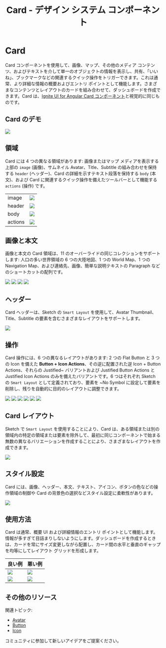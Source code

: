 ﻿---
title: Card - デザイン システム コンポーネント
_description: Card コンポーネント シンボルは、シングル オブジェクトを説明するための関連操作で拡張した画像とテキストを含みます。
_keywords: デザイン システム, デザイン システム UX, UI キット, Sketch, Ignite UI for Angular, Sketch to Angular, Angular, Angular デザイン システム, Sketch からコードをエクスポート, Angular 用のデザイン キット, Sketch HTML, Sketch to HTML, Sketch UI キット
_language: ja
---

# Card

Card コンポーネントを使用して、画像、マップ、その他のメディア コンテンツ、およびテキストを介して単一のオブジェクトの情報を表示し、共有、「いいね」、ブックマークなどの関連するクイック操作をトリガーできます。これは通常、より詳細な情報の概要およびエントリ ポイントとして機能します。さまざまなコンテンツとレイアウトのカードを組み合わせて、ダッシュボードを作成できます。Card は、[Ignite UI for Angular Card コンポーネント](https://jp.infragistics.com/products/ignite-ui-angular/angular/components/card.html)と視覚的に同じものです。

## Card のデモ

<img class="responsive-img" src="../images/card_demo.png" srcset="../images/card_demo@2x.png 2x" />

## 領域

Card には 4 つの異なる領域があります: 画像またはマップ メディアを表示する上部の `image` (画像)、サムネイル Avatar、Title、Subtitle の組み合わせを保持する `header` (ヘッダー)、Card の詳細を示すテキスト段落を保持する `body` (本文)、および Card に関連するクイック操作を備えたツールバーとして機能する `actions` (操作) です。

|         |                                                                                                |
| ------- | ---------------------------------------------------------------------------------------------- |
| image   | <img class="responsive-img" src="../images/card_media_image.png" srcset="../images/card_media_image@2x.png 2x" /> |
| header  | <img class="responsive-img" src="../images/card_header.png" srcset="../images/card_header@2x.png 2x" /> |
| body    | <img class="responsive-img" src="../images/card_body.png" srcset="../images/card_body@2x.png 2x" /> |
| actions | <img class="responsive-img" src="../images/card_actions_buttons_icons.png" srcset="../images/card_actions_buttons_icons@2x.png 2x" /> |

## 画像と本文

画像と本文の Card 領域は、11 のオーバーライドの同じコレクションをサポートします: 人口の多い世界領域の 6 つの大陸地図、1 つの World Map、1 つの Navigation Map、および連絡先、画像、簡単な説明テキストの Paragraph などのショートカットの配列です。

<img class="responsive-img" src="../images/card_media_worldmap.png" srcset="../images/card_media_worldmap@2x.png 2x" />

<img class="responsive-img" src="../images/card_media_nav.png" srcset="../images/card_media_nav@2x.png 2x" />

<img class="responsive-img" src="../images/card_media_image.png" srcset="../images/card_media_image@2x.png 2x" />

<img class="responsive-img" src="../images/card_body.png" srcset="../images/card_body@2x.png 2x" />

## ヘッダー

Card ヘッダーは、Sketch の `Smart Layout` を使用して、Avatar Thumbnail、Title、Subtitle の要素を含むさまざまなレイアウトをサポートします。

<img class="responsive-img" src="../images/card_header.png" srcset="../images/card_header@2x.png 2x" />

## 操作

Card 操作には、6 つの異なるレイアウトがあります: 2 つの Flat Button と 3 つの Icon を備えた **Button + Icon Actions**、その逆に配置された逆 Icon + Button Actions、それらの Justified~ バリアントおよび Justified Button Actions と Justified Icon Actions のみを備えたバリアントです。6 つはそれぞれ Sketch の `Smart Layout` として定義されており、要素を ~No Symbol に設定して要素を削除し、残りを自動的に目的のレイアウトに調整できます。

<img class="responsive-img" src="../images/card_actions_buttons_icons.png" srcset="../images/card_actions_buttons_icons@2x.png 2x" />

<img class="responsive-img" src="../images/card_actions_icons_buttons.png" srcset="../images/card_actions_icons_buttons@2x.png 2x" />

<img class="responsive-img" src="../images/card_actions_just_buttons_icons.png" srcset="../images/card_actions_just_buttons_icons@2x.png 2x" />

<img class="responsive-img" src="../images/card_actions_just_buttons.png" srcset="../images/card_actions_just_buttons@2x.png 2x" />

<img class="responsive-img" src="../images/card_actions_just_icons_buttons.png" srcset="../images/card_actions_just_icons_buttons@2x.png 2x" />

<img class="responsive-img" src="../images/card_actions_just_icons.png" srcset="../images/card_actions_just_icons@2x.png 2x" />

## Card レイアウト

Sketch で `Smart Layout` を使用することにより、Card は、ある領域または別の領域内の特定の領域または要素を除外して、最初に同じコンポーネントで始まる無数の異なるバリエーションを作成することにより、さまざまなレイアウトを作成できます。

<img class="responsive-img" src="../images/card_demo.png" srcset="../images/card_demo@2x.png 2x" />

## スタイル設定

Card には、画像、ヘッダー、本文、テキスト、アイコン、ボタンの色などの操作領域の制御や Card の背景色の選択などスタイル設定に柔軟性があります。

<img class="responsive-img" src="../images/card_styling.png" srcset="../images/card_styling@2x.png 2x" />

## 使用方法

Card は通常、概要 UI および詳細情報のエントリ ポイントとして機能します。情報が多すぎて目詰まりしないようにします。ダッシュボードを作成するときは、カードを常にサイズ変更しながら配置し、カード間の水平と垂直のギャップを均等にしてレイアウト グリッドを形成します。

| 良い例                                                                         | 悪い例                                                                          |
| -------------------------------------------------------------------------- | ------------------------------------------------------------------------------ |
| <img class="responsive-img" src="../images/card_do1.png" srcset="../images/card_do1@2x.png 2x" /> | <img class="responsive-img" src="../images/card_dont1.png" srcset="../images/card_dont1@2x.png 2x" /> |
| <img class="responsive-img" src="../images/card_do2.png" srcset="../images/card_do2@2x.png 2x" /> | <img class="responsive-img" src="../images/card_dont2.png" srcset="../images/card_dont2@2x.png 2x" /> |

## その他のリソース

関連トピック:

- [Avatar](avatar.md)
- [Button](button.md)
- [Icon](icon.md)
  <div class="divider--half"></div>

コミュニティに参加して新しいアイデアをご提案ください。
